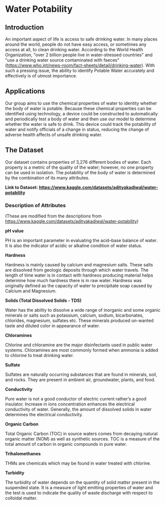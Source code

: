 # Water Potability

## Introduction

An important aspect of life is access to safe drinking water. In many places around the world, people do not have easy access, or sometimes any access at all, to clean drinking water. According to the World Health Organization, "over 2 billion people live in water-stressed countries" and "use a drinking water source contaminated with faeces" (https://www.who.int/news-room/fact-sheets/detail/drinking-water). With such a pressing issue, the ability to identify Potable Water accurately and effectively is of utmost importance.

## Applications

Our group aims to use the chemical properties of water to identity whether the body of water is potable. Because these chemical properties can be identified using technology, a device could be constructed to automatically and periodically test a body of water and then use our model to determine whether the water is safe to drink. This device could track the potability of water and notify officials of a change in status, reducing the change of adverse health affects of unsafe drinking water.

## The Dataset

Our dataset contains properties of 3,276 different bodies of water. Each property is a metric of the quality of the water; however, no one property can be used in isolation. The potability of the body of water is determined by the combination of its many attributes.

**Link to Dataset: https://www.kaggle.com/datasets/adityakadiwal/water-potability**

### Description of Attributes

(These are modified from the descriptions from https://www.kaggle.com/datasets/adityakadiwal/water-potability)

**pH value**

PH is an important parameter in evaluating the acid–base balance of water. It is also the indicator of acidic or alkaline condition of water status.

**Hardness**

Hardness is mainly caused by calcium and magnesium salts. These salts are dissolved from geologic deposits through which water travels. The length of time water is in contact with hardness producing material helps determine how much hardness there is in raw water. Hardness was originally defined as the capacity of water to precipitate soap caused by Calcium and Magnesium.

**Solids (Total Dissolved Solids - TDS)**

Water has the ability to dissolve a wide range of inorganic and some organic minerals or salts such as potassium, calcium, sodium, bicarbonates, chlorides, magnesium, sulfates etc. These minerals produced un-wanted taste and diluted color in appearance of water.

**Chloramines**

Chlorine and chloramine are the major disinfectants used in public water systems. Chloramines are most commonly formed when ammonia is added to chlorine to treat drinking water.

**Sulfate**

Sulfates are naturally occurring substances that are found in minerals, soil, and rocks. They are present in ambient air, groundwater, plants, and food.

**Conductivity**

Pure water is not a good conductor of electric current rather’s a good insulator. Increase in ions concentration enhances the electrical conductivity of water. Generally, the amount of dissolved solids in water determines the electrical conductivity.

**Organic Carbon**

Total Organic Carbon (TOC) in source waters comes from decaying natural organic matter (NOM) as well as synthetic sources. TOC is a measure of the total amount of carbon in organic compounds in pure water.

**Trihalomethanes**

THMs are chemicals which may be found in water treated with chlorine.

**Turbidity**

The turbidity of water depends on the quantity of solid matter present in the suspended state. It is a measure of light emitting properties of water and the test is used to indicate the quality of waste discharge with respect to colloidal matter.